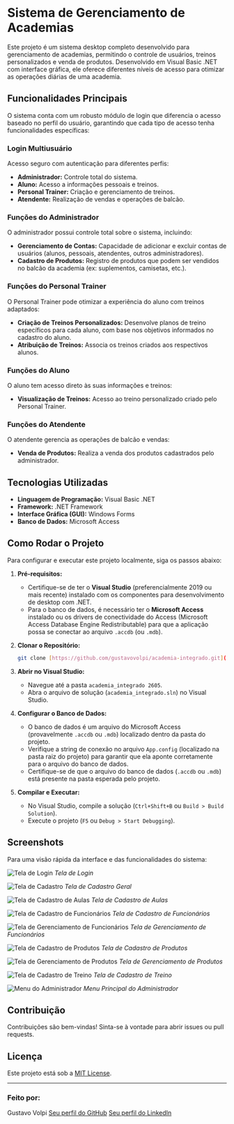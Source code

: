 # Sistema de Gerenciamento de Academias

Este projeto é um sistema desktop completo desenvolvido para gerenciamento de academias, permitindo o controle de usuários, treinos personalizados e venda de produtos. Desenvolvido em Visual Basic .NET com interface gráfica, ele oferece diferentes níveis de acesso para otimizar as operações diárias de uma academia.

## Funcionalidades Principais

O sistema conta com um robusto módulo de login que diferencia o acesso baseado no perfil do usuário, garantindo que cada tipo de acesso tenha funcionalidades específicas:

### Login Multiusuário
Acesso seguro com autenticação para diferentes perfis:
* **Administrador:** Controle total do sistema.
* **Aluno:** Acesso a informações pessoais e treinos.
* **Personal Trainer:** Criação e gerenciamento de treinos.
* **Atendente:** Realização de vendas e operações de balcão.

### Funções do Administrador
O administrador possui controle total sobre o sistema, incluindo:
* **Gerenciamento de Contas:** Capacidade de adicionar e excluir contas de usuários (alunos, pessoais, atendentes, outros administradores).
* **Cadastro de Produtos:** Registro de produtos que podem ser vendidos no balcão da academia (ex: suplementos, camisetas, etc.).

### Funções do Personal Trainer
O Personal Trainer pode otimizar a experiência do aluno com treinos adaptados:
* **Criação de Treinos Personalizados:** Desenvolve planos de treino específicos para cada aluno, com base nos objetivos informados no cadastro do aluno.
* **Atribuição de Treinos:** Associa os treinos criados aos respectivos alunos.

### Funções do Aluno
O aluno tem acesso direto às suas informações e treinos:
* **Visualização de Treinos:** Acesso ao treino personalizado criado pelo Personal Trainer.

### Funções do Atendente
O atendente gerencia as operações de balcão e vendas:
* **Venda de Produtos:** Realiza a venda dos produtos cadastrados pelo administrador.

## Tecnologias Utilizadas

* **Linguagem de Programação:** Visual Basic .NET
* **Framework:** .NET Framework
* **Interface Gráfica (GUI):** Windows Forms
* **Banco de Dados:** Microsoft Access

## Como Rodar o Projeto

Para configurar e executar este projeto localmente, siga os passos abaixo:

1.  **Pré-requisitos:**
    * Certifique-se de ter o **Visual Studio** (preferencialmente 2019 ou mais recente) instalado com os componentes para desenvolvimento de desktop com .NET.
    * Para o banco de dados, é necessário ter o **Microsoft Access** instalado ou os drivers de conectividade do Access (Microsoft Access Database Engine Redistributable) para que a aplicação possa se conectar ao arquivo `.accdb` (ou `.mdb`).

2.  **Clonar o Repositório:**
    ```bash
    git clone [https://github.com/gustavovolpi/academia-integrado.git](https://github.com/gustavovolpi/academia-integrado.git) # Substitua pelo link do seu repositório
    ```

3.  **Abrir no Visual Studio:**
    * Navegue até a pasta `academia_integrado 2605`.
    * Abra o arquivo de solução (`academia_integrado.sln`) no Visual Studio.

4.  **Configurar o Banco de Dados:**
    * O banco de dados é um arquivo do Microsoft Access (provavelmente `.accdb` ou `.mdb`) localizado dentro da pasta do projeto.
    * Verifique a string de conexão no arquivo `App.config` (localizado na pasta raiz do projeto) para garantir que ela aponte corretamente para o arquivo do banco de dados.
    * Certifique-se de que o arquivo do banco de dados (`.accdb` ou `.mdb`) está presente na pasta esperada pelo projeto.

5.  **Compilar e Executar:**
    * No Visual Studio, compile a solução (`Ctrl+Shift+B` ou `Build > Build Solution`).
    * Execute o projeto (`F5` ou `Debug > Start Debugging`).

## Screenshots

Para uma visão rápida da interface e das funcionalidades do sistema:

![Tela de Login](screenshots/login.png)
_Tela de Login_

![Tela de Cadastro](screenshots/cadastro.png)
_Tela de Cadastro Geral_

![Tela de Cadastro de Aulas](screenshots/cadastro_aulas.png)
_Tela de Cadastro de Aulas_

![Tela de Cadastro de Funcionários](screenshots/cadastro_funcionarios.png)
_Tela de Cadastro de Funcionários_

![Tela de Gerenciamento de Funcionários](screenshots/gerenciar_funcionarios.png)
_Tela de Gerenciamento de Funcionários_

![Tela de Cadastro de Produtos](screenshots/cadastro_produtos.png)
_Tela de Cadastro de Produtos_

![Tela de Gerenciamento de Produtos](screenshots/gerenciar_produtos.png)
_Tela de Gerenciamento de Produtos_

![Tela de Cadastro de Treino](screenshots/cadastro_treino.png)
_Tela de Cadastro de Treino_

![Menu do Administrador](screenshots/menu_adm.png)
_Menu Principal do Administrador_

## Contribuição

Contribuições são bem-vindas! Sinta-se à vontade para abrir issues ou pull requests.

## Licença

Este projeto está sob a [MIT License](LICENSE).

---

### Feito por:

Gustavo Volpi
[Seu perfil do GitHub](https://github.com/gustavovolpi)
[Seu perfil do LinkedIn](https://www.linkedin.com/in/gustavo-volpi/)